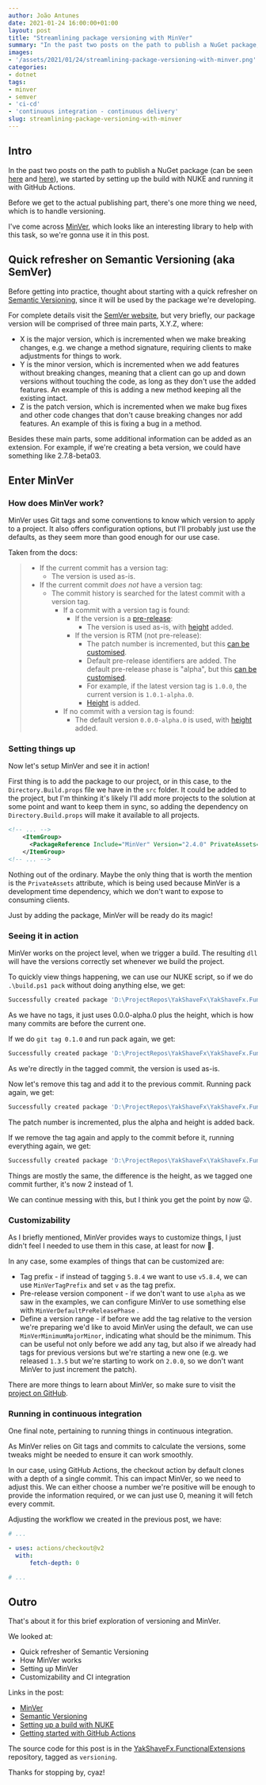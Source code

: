 ```yaml
---
author: João Antunes
date: 2021-01-24 16:00:00+01:00
layout: post
title: "Streamlining package versioning with MinVer"
summary: "In the past two posts on the path to publish a NuGet package, we started by setting up the build with NUKE and running it with GitHub Actions. Before we get to the actual publishing part, there's one more thing we need, which is to handle versioning."
images:
- '/assets/2021/01/24/streamlining-package-versioning-with-minver.png'
categories:
- dotnet
tags:
- minver
- semver
- 'ci-cd'
- 'continuous integration - continuous delivery'
slug: streamlining-package-versioning-with-minver
---
```


## Intro

In the past two posts on the path to publish a NuGet package (can be seen [here](https://blog.codingmilitia.com/2020/10/24/2020-10-24-setting-up-a-build-with-nuke/) and [here](https://blog.codingmilitia.com/2020/12/22/getting-started-with-github-actions/)), we started by setting up the build with NUKE and running it with GitHub Actions.

Before we get to the actual publishing part, there's one more thing we need, which is to handle versioning.

I've come across [MinVer](https://github.com/adamralph/minver), which looks like an interesting library to help with this task, so we're gonna use it in this post.

## Quick refresher on Semantic Versioning (aka SemVer)

Before getting into practice, thought about starting with a quick refresher on [Semantic Versioning](https://semver.org/), since it will be used by the package we're developing.

For complete details visit the [SemVer website](https://semver.org/), but very briefly, our package version will be comprised of three main parts, X.Y.Z, where:

- X is the major version, which is incremented when we make breaking changes, e.g. we change a method signature, requiring clients to make adjustments for things to work.
- Y is the minor version, which is incremented when we add features without breaking changes, meaning that a client can go up and down versions without touching the code, as long as they don't use the added features. An example of this is adding a new method keeping all the existing intact.
- Z is the patch version, which is incremented when we make bug fixes and other code changes that don't cause breaking changes nor add features. An example of this is fixing a bug in a method.

Besides these main parts, some additional information can be added as an extension. For example, if we're creating a beta version, we could have something like 2.7.8-beta03.

## Enter MinVer

### How does MinVer work?

MinVer uses Git tags and some conventions to know which version to apply to a project. It also offers configuration options, but I'll probably just use the defaults, as they seem more than good enough for our use case.

Taken from the docs:

> - If the current commit has a version tag:
>   - The version is used as-is.
> - If the current commit *does not* have a version tag:
>   - The commit history is searched for the latest commit with a version tag.
>     - If a commit with a version tag is found:
>       - If the version is a [pre-release](https://semver.org/spec/v2.0.0.html#spec-item-9):
>         - The version is used as-is, with [height](https://github.com/adamralph/minver#height) added.
>       - If the version is RTM (not pre-release):
>         - The patch number is incremented, but this [can be customised](https://github.com/adamralph/minver#can-i-auto-increment-the-minor-or-major-version-after-an-rtm-tag-instead-of-the-patch-version).
>         - Default pre-release identifiers are added. The default pre-release phase is "alpha", but this [can be customised](https://github.com/adamralph/minver#can-i-change-the-default-pre-release-phase-from-alpha-to-something-else).
>         - For example, if the latest version tag is `1.0.0`, the current version is `1.0.1-alpha.0`.
>         - [Height](https://github.com/adamralph/minver#height) is added.
>     - If no commit with a version tag is found:
>       - The default version `0.0.0-alpha.0` is used, with [height](https://github.com/adamralph/minver#height) added.

### Setting things up

Now let's setup MinVer and see it in action!

First thing is to add the package to our project, or in this case, to the `Directory.Build.props` file we have in the `src` folder. It could be added to the project, but I'm thinking it's likely I'll add more projects to the solution at some point and want to keep them in sync, so adding the dependency on `Directory.Build.props` will make it available to all projects.

```xml
<!-- ... -->
	<ItemGroup>
	  <PackageReference Include="MinVer" Version="2.4.0" PrivateAssets="All" />
	</ItemGroup>
<!-- ... -->
```

Nothing out of the ordinary. Maybe the only thing that is worth the mention is the `PrivateAssets` attribute, which is being used because MinVer is a development time dependency, which we don't want to expose to consuming clients.

Just by adding the package, MinVer will be ready do its magic!

### Seeing it in action

MinVer works on the project level, when we trigger a build. The resulting `dll` will have the versions correctly set whenever we build the project.

To quickly view things happening, we can use our NUKE script, so if we do `.\build.ps1 pack` without doing anything else, we get:

```bash
Successfully created package 'D:\ProjectRepos\YakShaveFx\YakShaveFx.FunctionalExtensions\artifacts\YakShaveFx.FunctionalExtensions.0.0.0-alpha.0.4.nupkg'.
```

As we have no tags, it just uses 0.0.0-alpha.0 plus the height, which is how many commits are before the current one.

If we do `git tag 0.1.0` and run pack again, we get:

```bash
Successfully created package 'D:\ProjectRepos\YakShaveFx\YakShaveFx.FunctionalExtensions\artifacts\YakShaveFx.FunctionalExtensions.0.1.0.nupkg'.
```

As we're directly in the tagged commit, the version is used as-is.

Now let's remove this tag and add it to the previous commit. Running pack again, we get:

```bash
Successfully created package 'D:\ProjectRepos\YakShaveFx\YakShaveFx.FunctionalExtensions\artifacts\YakShaveFx.FunctionalExtensions.0.1.1-alpha.0.1.nupkg'.
```

The patch number is incremented, plus the alpha and height is added back.

If we remove the tag again and apply to the commit before it, running everything again, we get:

```bash
Successfully created package 'D:\ProjectRepos\YakShaveFx\YakShaveFx.FunctionalExtensions\artifacts\YakShaveFx.FunctionalExtensions.0.1.1-alpha.0.2.nupkg'.
```

Things are mostly the same, the difference is the height, as we tagged one commit further, it's now 2 instead of 1.

We can continue messing with this, but I think you get the point by now 😛.

### Customizability

As I briefly mentioned, MinVer provides ways to customize things, I just didn't feel I needed to use them in this case, at least for now 🙂.

In any case, some examples of things that can be customized are:

- Tag prefix - if instead of tagging `5.8.4` we want to use `v5.8.4`, we can use `MinVerTagPrefix` and set `v` as the tag prefix.
- Pre-release version component - if we don't want to use `alpha` as we saw in the examples, we can configure MinVer to use something else with `MinVerDefaultPreReleasePhase` .
- Define a version range - if before we add the tag relative to the version we're preparing we'd like to avoid MinVer using the default, we can use `MinVerMinimumMajorMinor`, indicating what should be the minimum. This can be useful not only before we add any tag, but also if we already had tags for previous versions but we're starting a new one (e.g. we released `1.3.5` but we're starting to work on `2.0.0`, so we don't want MinVer to just increment the patch).

There are more things to learn about MinVer, so make sure to visit the [project on GitHub](https://github.com/adamralph/minver).

### Running in continuous integration

One final note, pertaining to running things in continuous integration.

As MinVer relies on Git tags and commits to calculate the versions, some tweaks might be needed to ensure it can work smoothly.

In our case, using GitHub Actions, the checkout action by default clones with a depth of a single commit. This can impact MinVer, so we need to adjust this. We can either choose a number we're positive will be enough to provide the information required, or we can just use 0, meaning it will fetch every commit.

Adjusting the workflow we created in the previous post, we have:

```yaml
# ...

- uses: actions/checkout@v2
  with:
	  fetch-depth: 0

# ...
```

## Outro

That's about it for this brief exploration of versioning and MinVer.

We looked at:

- Quick refresher of Semantic Versioning
- How MinVer works
- Setting up MinVer
- Customizability and CI integration

Links in the post:

- [MinVer](https://github.com/adamralph/minver)
- [Semantic Versioning](https://semver.org/)
- [Setting up a build with NUKE](https://blog.codingmilitia.com/2020/10/24/2020-10-24-setting-up-a-build-with-nuke/)
- [Getting started with GitHub Actions](https://blog.codingmilitia.com/2020/12/22/getting-started-with-github-actions/)

The source code for this post is in the [YakShaveFx.FunctionalExtensions](https://github.com/YakShaveFx/YakShaveFx.FunctionalExtensions/tree/versioning) repository, tagged as `versioning`.

Thanks for stopping by, cyaz!